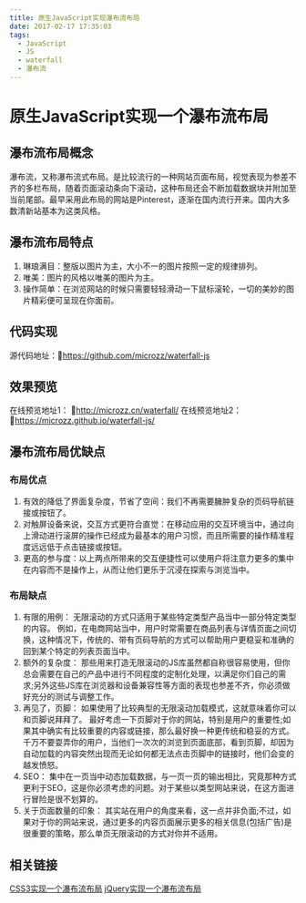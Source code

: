 ```yaml
---
title: 原生JavaScript实现瀑布流布局
date: 2017-02-17 17:35:03
tags:
  - JavaScript
  - JS
  - waterfall
  - 瀑布流
---
```


# 原生JavaScript实现一个瀑布流布局

## 瀑布流布局概念
瀑布流，又称瀑布流式布局。是比较流行的一种网站页面布局，视觉表现为参差不齐的多栏布局，随着页面滚动条向下滚动，这种布局还会不断加载数据块并附加至当前尾部。最早采用此布局的网站是Pinterest，逐渐在国内流行开来。国内大多数清新站基本为这类风格。

## 瀑布流布局特点
1. 琳琅满目：整版以图片为主，大小不一的图片按照一定的规律排列。
2. 唯美：图片的风格以唯美的图片为主。
3. 操作简单：在浏览网站的时候只需要轻轻滑动一下鼠标滚轮，一切的美妙的图片精彩便可呈现在你面前。

## 代码实现
源代码地址：🔗https://github.com/microzz/waterfall-js

## 效果预览
 在线预览地址1： 🔗http://microzz.cn/waterfall/
 在线预览地址2： 🔗https://microzz.github.io/waterfall-js/
 
## 瀑布流布局优缺点
### 布局优点
1. 有效的降低了界面复杂度，节省了空间：我们不再需要臃肿复杂的页码导航链接或按钮了。
2. 对触屏设备来说，交互方式更符合直觉：在移动应用的交互环境当中，通过向上滑动进行滚屏的操作已经成为最基本的用户习惯，而且所需要的操作精准程度远远低于点击链接或按钮。
3. 更高的参与度：以上两点所带来的交互便捷性可以使用户将注意力更多的集中在内容而不是操作上，从而让他们更乐于沉浸在探索与浏览当中。
### 布局缺点
1. 有限的用例：
无限滚动的方式只适用于某些特定类型产品当中一部分特定类型的内容。
例如，在电商网站当中，用户时常需要在商品列表与详情页面之间切换，这种情况下，传统的、带有页码导航的方式可以帮助用户更稳妥和准确的回到某个特定的列表页面当中。
2. 额外的复杂度：
那些用来打造无限滚动的JS库虽然都自称很容易使用，但你总会需要在自己的产品中进行不同程度的定制化处理，以满足你们自己的需求;另外这些JS库在浏览器和设备兼容性等方面的表现也参差不齐，你必须做好充分的测试与调整工作。
3. 再见了，页脚：
如果使用了比较典型的无限滚动加载模式，这就意味着你可以和页脚说拜拜了。
最好考虑一下页脚对于你的网站，特别是用户的重要性;如果其中确实有比较重要的内容或链接，那么最好换一种更传统和稳妥的方式。
千万不要耍弄你的用户，当他们一次次的浏览到页面底部，看到页脚，却因为自动加载的内容突然出现而无论如何都无法点击页脚中的链接时，他们会变的越发愤怒。
5. SEO：
集中在一页当中动态加载数据，与一页一页的输出相比，究竟那种方式更利于SEO，这是你必须考虑的问题。对于某些以类型网站来说，在这方面进行冒险是很不划算的。
6. 关于页面数量的印象：
其实站在用户的角度来看，这一点并非负面;不过，如果对于你的网站来说，通过更多的内容页面展示更多的相关信息(包括广告)是很重要的策略，那么单页无限滚动的方式对你并不适用。

## 相关链接
 [CSS3实现一个瀑布流布局](https://microzz.com/2017/02/19/waterfallcss3/)
[jQuery实现一个瀑布流布局](https://microzz.com/2017/02/20/waterfalljq/)


